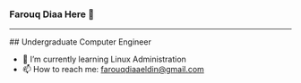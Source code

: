 ### Farouq Diaa Here 👋
<hr>
## Undergraduate Computer Engineer

- 🌱 I’m currently learning Linux Administration
- 📫 How to reach me: farouqdiaaeldin@gmail.com

